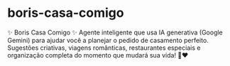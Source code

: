 # boris-casa-comigo
✨ Boris Casa Comigo ✨ Agente inteligente que usa IA generativa (Google Gemini) para ajudar você a planejar o pedido de casamento perfeito. Sugestões criativas, viagens românticas, restaurantes especiais e organização completa do momento que mudará sua vida! 💍❤️
